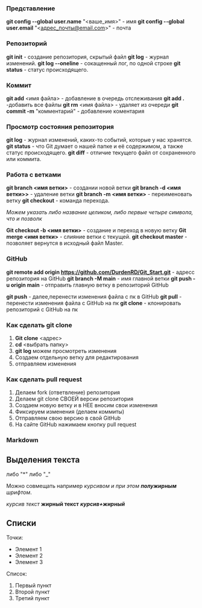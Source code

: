 

### Представление

**git config --global user.name** "<ваше_имя>" - имя
**git config --global user.email** "<адрес_почты@email.com>" - почта

### Репозиторий

**git init** - создание репозитория, скрытый файл
**git log** - журнал изменений.
**git log --oneline** - сокащенный лог, по одной строке 
**git status** - статус происходящего.

### Коммит

**git add** <имя файла> - добавление в очередь отслеживания
**git add .** -добавить все файлы 
**git rm** <имя файла> - удаляет из очереди
**git commit -m** "комментарий" - добавление коментария

### Просмотр состояния репозитория

**git log** - журнал изменений, каких-то событий, которые у нас хранятся.
**git status** -  что Git думает о нашей папке и её содержимом, а также статус происходящего.
**git diff** - отличие текущего файл от сохраненного или коммита.


### Работа с ветками

**git branch <имя ветки>** - создании новой ветки 
**git branch -d <имя ветки>>** - удаление ветки
**git branch -m <имя ветки>** - переименовать ветку
**git checkout**  - команда перехода.
 
_Можем указать либо название целиком, либо первые четыре символа, что и позволк_

**Git checkout -b <имя ветки>** - создание и переход в новую ветку
**Git merge <имя ветки>** - слияние ветки с текущей.
**git checkout master** - позволяет вернутся в исходный файл
Master.

### GitHub

**git remote add origin https://github.com/DurdenRD/Git_Start.git** - адресс репозитория на GitHub
**git branch -M main** - имя главной ветки
**git push -u origin main** - отправить главную ветку в репозиторий GitHub

**git push** - далее,перенести изменения файла с пк в GitHub
**git pull** - перенести изменения файла с GitHub на пк
**git clone** - клонировать репозиторий с GitHub на пк

### Как сделать git clone
1. **Git clone** <адрес>
2. **cd** <выбрать папку>
3. **git log** можем просмотреть изменения
4. Создаем отдельную ветку для редактирования
5. отправляем изменения

### Как сделать pull request
1. Делаем fork (ответвление) репозитория
2. Делаем git clone СВОЕЙ версии репозитория
3. Создаем новую ветку и в НЕЕ вносим свои изменения
4. Фиксируем изменения (делаем коммиты)
5. Отправляем свою версию в свой GitHub
6. На сайте GitHub нажимаем кнопку pull request
        



### Markdown

## Выделения текста

либо "*"
либо "_"

Можно совмещать например *курсивом и при этом __полужирным__ шрифтом*.
 
 *курсив текст*
**жирный текст**
***курсив+жирный***

## Списки

Точки:

* Элемент 1
* Элемент 2
* Элемент 3

Список:

1. Первый пункт
2. Второй пункт
3. Третий пункт
